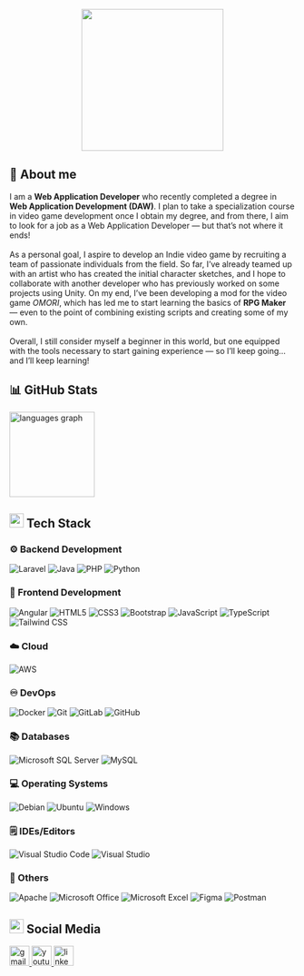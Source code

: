 <br clear="both">

<div align="center">
  <img height="250" src="https://media1.tenor.com/m/PyC8GmNandoAAAAd/good-morning-omori.gif"  />
</div>

###
<h2 align="left">💫 About me</h2>

<p>I am a <b>Web Application Developer</b> who recently completed a degree in <b>Web Application Development (DAW)</b>. I plan to take a specialization course in video game development once I obtain my degree, and from there, I aim to look for a job as a Web Application Developer — but that’s not where it ends!<br><br>
As a personal goal, I aspire to develop an Indie video game by recruiting a team of passionate individuals from the field. So far, I’ve already teamed up with an artist who has created the initial character sketches, and I hope to collaborate with another developer who has previously worked on some projects using Unity. On my end, I’ve been developing a mod for the video game <i>OMORI</i>, which has led me to start learning the basics of <b>RPG Maker</b> — even to the point of combining existing scripts and creating some of my own.<br><br>
Overall, I still consider myself a beginner in this world, but one equipped with the tools necessary to start gaining experience — so I’ll keep going… and I’ll keep learning!
</p>

## 📊 GitHub Stats

  <img src="https://github-readme-stats.vercel.app/api/top-langs?username=MAARBruxter&locale=en&hide_title=false&layout=compact&card_width=320&langs_count=5&theme=dracula&hide_border=false" height="150" alt="languages graph"  />
</div>

## <img  src="https://media2.giphy.com/media/QssGEmpkyEOhBCb7e1/giphy.gif?cid=ecf05e47a0n3gi1bfqntqmob8g9aid1oyj2wr3ds3mg700bl&rid=giphy.gif" width ="25"><b> Tech Stack</b>

### ⚙️ Backend Development
<span>
  <img alt="Laravel" src="https://img.shields.io/badge/Laravel-%23121011.svg?logo=laravel&logoColor=red">
  <img alt="Java" src="https://img.shields.io/badge/java-%23ED8B00.svg?logo=openjdk&logoColor=white">
  <img alt="PHP" src="https://img.shields.io/badge/php-%23777BB4.svg?logo=php&logoColor=white">
  <img alt="Python" src="https://img.shields.io/badge/python-3670A0?logo=python&logoColor=ffdd54">
</span>

### 🎨 Frontend Development
<span>
  <img alt="Angular" src="https://img.shields.io/badge/Angular-%23121011.svg?logo=angular&logoColor=red">
  <img alt="HTML5" src="https://img.shields.io/badge/html5-%23E34F26.svg?logo=html5&logoColor=white">
  <img alt="CSS3" src="https://img.shields.io/badge/css3-%231572B6.svg?logo=css3&logoColor=white">
  <img alt="Bootstrap" src="https://img.shields.io/badge/Bootstrap-%23563D7C.svg?logo=bootstrap&logoColor=white"/>
  <img alt="JavaScript" src="https://img.shields.io/badge/javascript-%23323330.svg?logo=javascript&logoColor=%23F7DF1E">
  <img alt="TypeScript" src="https://img.shields.io/badge/typescript-%23007ACC.svg?logo=typescript&logoColor=white">
  <img alt="Tailwind CSS" src="https://img.shields.io/badge/Tailwind%20CSS-%2338B2AC.svg?logo=tailwind-css&logoColor=white"/>
</span>

### ☁️ Cloud
<span>
  <img alt="AWS" src="https://img.shields.io/badge/AWS-%23FF9900.svg?logo=amazon-aws&logoColor=white">
</span>

### ♾️ DevOps
<span>
  <img alt="Docker" src="https://img.shields.io/badge/Docker-%230db7ed.svg?logo=docker&logoColor=white">
  <img alt="Git" src="https://img.shields.io/badge/Git-%23F05033.svg?logo=git&logoColor=white"/>
  <img alt="GitLab" src="https://img.shields.io/badge/GitLab-%23181717.svg?logo=gitlab&logoColor=white"/>
  <img alt="GitHub" src="https://img.shields.io/badge/GitHub-%23121011.svg?logo=github&logoColor=white"/>
</span>

### 📚 Databases
<span>
  <img alt="Microsoft SQL Server" src="https://img.shields.io/badge/Microsoft%20SQL%20Server-CC2927?logo=microsoft%20sql%20server&logoColor=white"/>
  <img alt="MySQL" src="https://img.shields.io/badge/MySQL-%2300f.svg?logo=mysql&logoColor=white">
</span>

### 💻 Operating Systems
<span>
  <img alt="Debian" src="https://img.shields.io/badge/Debian-D70A53?logo=debian&logoColor=white">
  <img alt="Ubuntu" src="https://img.shields.io/badge/Ubuntu-E95420?logo=ubuntu&logoColor=white"/>
  <img alt="Windows" src="https://img.shields.io/badge/Windows-0078D6?logo=windows&logoColor=white"/>
</span>

### 🗒️ IDEs/Editors
<span>
  <img alt="Visual Studio Code" src="https://img.shields.io/badge/Visual%20Studio%20Code-0078d7.svg?logo=visual-studio-code&logoColor=white">
  <img alt="Visual Studio" src="https://img.shields.io/badge/Visual%20Studio-5C2D91.svg?logo=visual-studio&logoColor=white"/>
</span>

### 🔎 Others
<span>
  <img alt="Apache" src="https://img.shields.io/badge/apache-%23D42029.svg?logo=apache&logoColor=white">
  <img alt="Microsoft Office" src="https://img.shields.io/badge/Microsoft_Office-D83B01?logo=microsoft-office&logoColor=white">
  <img alt="Microsoft Excel" src="https://img.shields.io/badge/Microsoft_Excel-217346?logo=microsoft-excel&logoColor=white">
  <img alt="Figma" src="https://img.shields.io/badge/figma-%23F24E1E.svg?logo=figma&logoColor=white">
  <img alt="Postman" src="https://img.shields.io/badge/Postman-FF6C37?logo=postman&logoColor=white"/>
</span>

## <img  src="https://cdn-icons-gif.flaticon.com/6416/6416353.gif" width ="25"><b> Social Media</b>

<div align="left">
  <a href="https://www.youtube.com/@bruxter1677" target="_blank">
    <img src="https://img.shields.io/static/v1?message=Gmail&logo=gmail&label=&color=D14836&logoColor=white&labelColor=&style=for-the-badge" height="35" alt="gmail logo"  />
  </a>
  <a href="https://www.youtube.com/@bruxter1677" target="_blank">
    <img src="https://img.shields.io/static/v1?message=Youtube&logo=youtube&label=&color=FF0000&logoColor=white&labelColor=&style=for-the-badge" height="35" alt="youtube logo"  />
  </a>
  <a href="https://www.youtube.com/@bruxter1677" target="_blank">
    <img src="https://img.shields.io/static/v1?message=LinkedIn&logo=linkedin&label=&color=0077B5&logoColor=white&labelColor=&style=for-the-badge" height="35" alt="linkedin logo"  />
  </a>
</div>
